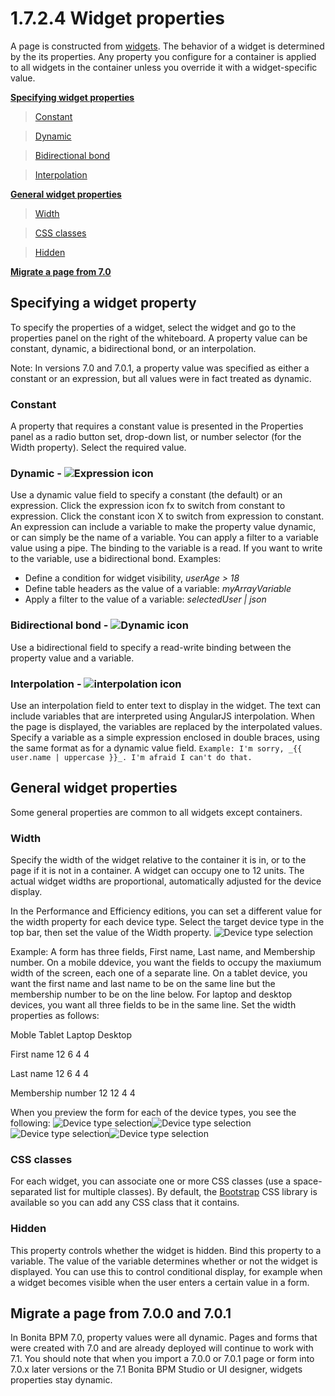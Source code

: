 # 1.7.2.4 Widget properties

A page is constructed from [widgets](/widgets-0). The behavior of a widget is determined by the its properties. 
Any property you configure for a container is applied to all widgets in the container unless you override it with a widget-specific value.


**[Specifying widget properties](#value-types)**

> [Constant](#constant)



> [Dynamic](#dynamic)



> [Bidirectional bond](#bond)



> [Interpolation](#interpolation)



**[General widget properties](#general-widget-properties)**

> [Width](#widget-width)



> [CSS classes](#css-classes)



> [Hidden](#is-displayed)




**[Migrate a page from 7.0](#migrate)**



## Specifying a widget property


To specify the properties of a widget, select the widget and go to the properties panel on the right of the whiteboard. A property value can be constant, dynamic, a bidirectional bond, or an interpolation.


Note: In versions 7.0 and 7.0.1, a property value was specified as either a constant or an expression, but all values were in fact treated as dynamic. 


### Constant

A property that requires a constant value is presented in the Properties panel as a radio
button
set,
drop-down list, or number selector (for the Width property). Select the required value.

### Dynamic - ![Expression icon](images/images-6_0/UID-property-bond-expression.svg)

Use a dynamic value field to specify a constant (the default) or an expression. Click the
expression
icon fx to switch from constant to expression. Click the constant icon X to switch from expression
to
constant. An expression can include a variable to make the property value dynamic, or can simply be
the
name of a variable. You can apply a filter to a variable value using a pipe. The binding to the
variable
is a read. If you want to write to the variable, use a bidirectional bond.
Examples:

* Define a condition for widget visibility, _userAge \> 18_
* Define table headers as the value of a variable: _myArrayVariable_
* Apply a filter to the value of a variable: _selectedUser | json_

### Bidirectional bond - ![Dynamic icon](images/images-6_0/UID-property-bond-chain.png)

Use a bidirectional field to specify a read-write binding between the
property value and a variable.


### Interpolation - ![interpolation icon](images/images-6_0/UID-property-bond-interpolation.png)

Use an interpolation field to enter text to display in the widget. The
text can include variables that
are interpreted using AngularJS interpolation. When the page is displayed, the variables are
replaced by
the interpolated values. Specify a variable as a simple expression enclosed in double braces, using
the
same format as for a dynamic value field.
```Example: I'm sorry, _{{ user.name | uppercase }}_. I'm afraid I can't do that.```



## General widget properties

Some general properties are common to all widgets except containers.


### Width

Specify the width of the widget relative to the container it is in, or to the page if it is not in a container. A widget can occupy one to 12 units.
The actual widget widths are proportional, automatically adjusted for the device display.


In the Performance and Efficiency editions, you can set a different value for the width property for each device type. Select the target device type in the top bar, then set the value of the Width property.
![Device type selection](images/images-6_0/pb-resolution.png)

Example: A form has three fields, First name, Last name, and Membership number. 
On a mobile ddevice, you want the fields to occupy the maxiumum width of the screen, each one of a separate line. 
On a tablet device, you want the first name and last name to be on the same line but the membership number to be on the line below. 
For laptop and desktop devices, you want all three fields to be in the same line. Set the width properties as follows:


Moble
Tablet
Laptop
Desktop

First name
12
6
4
4

Last name
12
6
4
4

Membership number
12
12
4
4



When you preview the form for each of the device types, you see the following:
![Device type selection](images/images-6_0/mobile.png)![Device type selection](images/images-6_0/tablet.png)![Device type selection](images/images-6_0/laptop.png)![Device type selection](images/images-6_0/desktop.png)

### CSS classes

For each widget, you can associate one or more CSS classes (use a space-separated list for multiple classes). 
By default, the [Bootstrap](http://getbootstrap.com/) CSS library is available so you can add any CSS class that it contains.


### Hidden

This property controls whether the widget is hidden. Bind this property to a variable. 
The value of the variable determines whether or not the widget is displayed. You can use this to control conditional display, for example when a widget becomes visible when the user enters a certain value in a form.



## Migrate a page from 7.0.0 and 7.0.1


In Bonita BPM 7.0, property values were all dynamic. Pages and forms that were created with 7.0 and are already deployed will continue to work with 7.1\. 
You should note that when you import a 7.0.0 or 7.0.1 page or form into 7.0.x later versions or the 7.1 Bonita BPM Studio or UI designer, widgets properties stay dynamic.

